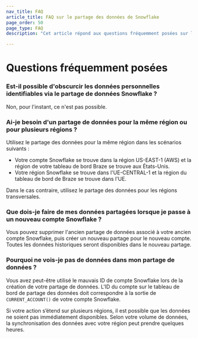 ```yaml
---
nav_title: FAQ
article_title: FAQ sur le partage des données de Snowflake
page_order: 50
page_type: FAQ
description: "Cet article répond aux questions fréquemment posées sur le partage des données de Snowflake."

---
```


# Questions fréquemment posées

### Est-il possible d'obscurcir les données personnelles identifiables via le partage de données Snowflake ?
Non, pour l'instant, ce n'est pas possible.

### Ai-je besoin d'un partage de données pour la même région ou pour plusieurs régions ?
Utilisez le partage des données pour la même région dans les scénarios suivants :
- Votre compte Snowflake se trouve dans la région US-EAST-1 (AWS) et la région de votre tableau de bord Braze se trouve aux États-Unis.
- Votre région Snowflake se trouve dans l'UE-CENTRAL-1 et la région du tableau de bord de Braze se trouve dans l'UE.

Dans le cas contraire, utilisez le partage des données pour les régions transversales. 

### Que dois-je faire de mes données partagées lorsque je passe à un nouveau compte Snowflake ?
Vous pouvez supprimer l'ancien partage de données associé à votre ancien compte Snowflake, puis créer un nouveau partage pour le nouveau compte. Toutes les données historiques seront disponibles dans le nouveau partage. 

### Pourquoi ne vois-je pas de données dans mon partage de données ?
Vous avez peut-être utilisé le mauvais ID de compte Snowflake lors de la création de votre partage de données. L'ID du compte sur le tableau de bord de partage des données doit correspondre à la sortie de `CURRENT_ACCOUNT()` de votre compte Snowflake.

Si votre action s’étend sur plusieurs régions, il est possible que les données ne soient pas immédiatement disponibles. Selon votre volume de données, la synchronisation des données avec votre région peut prendre quelques heures.


